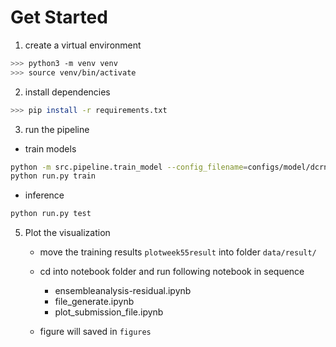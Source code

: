 # Get Started

1. create a virtual environment

```bash
>>> python3 -m venv venv
>>> source venv/bin/activate
```

2. install dependencies

```bash
>>> pip install -r requirements.txt
```

3. run the pipeline

- train models

```bash
python -m src.pipeline.train_model --config_filename=configs/model/dcrnn_cov.yaml
python run.py train
```

- inference

```bash
python run.py test
```

5. Plot the visualization

   - move the training results `plotweek55result` into folder `data/result/`
   - cd into notebook folder and run following notebook in sequence

     - ensembleanalysis-residual.ipynb
     - file_generate.ipynb
     - plot_submission_file.ipynb

   - figure will saved in `figures`
